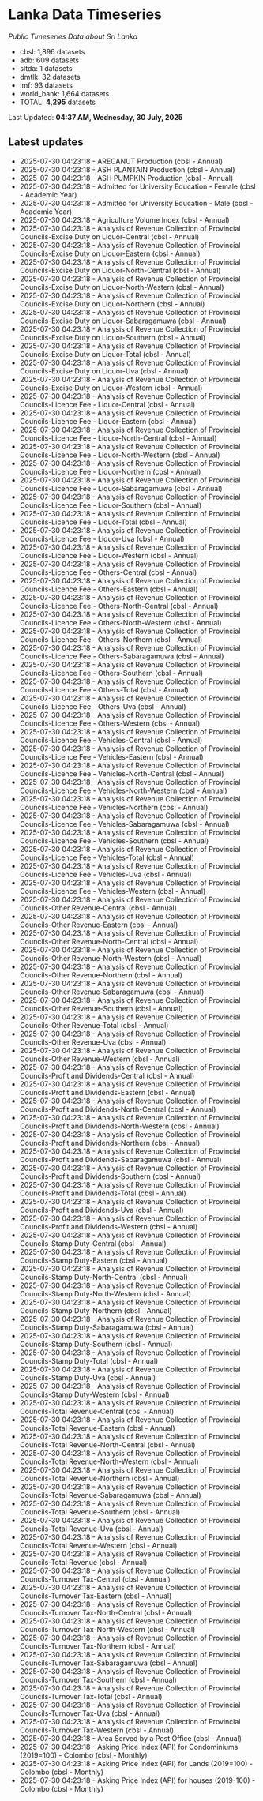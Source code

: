 # Lanka Data Timeseries
*Public Timeseries Data about Sri Lanka*

* cbsl: 1,896 datasets
* adb: 609 datasets
* sltda: 1 datasets
* dmtlk: 32 datasets
* imf: 93 datasets
* world_bank: 1,664 datasets
* TOTAL: **4,295** datasets

Last Updated: **04:37 AM, Wednesday, 30 July, 2025**

## Latest updates

* 2025-07-30 04:23:18 - ARECANUT Production (cbsl - Annual)
* 2025-07-30 04:23:18 - ASH PLANTAIN Production (cbsl - Annual)
* 2025-07-30 04:23:18 - ASH PUMPKIN Production (cbsl - Annual)
* 2025-07-30 04:23:18 - Admitted for University Education - Female (cbsl - Academic Year)
* 2025-07-30 04:23:18 - Admitted for University Education - Male (cbsl - Academic Year)
* 2025-07-30 04:23:18 - Agriculture Volume Index (cbsl - Annual)
* 2025-07-30 04:23:18 - Analysis of Revenue Collection of Provincial Councils-Excise Duty on Liquor-Central (cbsl - Annual)
* 2025-07-30 04:23:18 - Analysis of Revenue Collection of Provincial Councils-Excise Duty on Liquor-Eastern (cbsl - Annual)
* 2025-07-30 04:23:18 - Analysis of Revenue Collection of Provincial Councils-Excise Duty on Liquor-North-Central (cbsl - Annual)
* 2025-07-30 04:23:18 - Analysis of Revenue Collection of Provincial Councils-Excise Duty on Liquor-North-Western (cbsl - Annual)
* 2025-07-30 04:23:18 - Analysis of Revenue Collection of Provincial Councils-Excise Duty on Liquor-Northern (cbsl - Annual)
* 2025-07-30 04:23:18 - Analysis of Revenue Collection of Provincial Councils-Excise Duty on Liquor-Sabaragamuwa (cbsl - Annual)
* 2025-07-30 04:23:18 - Analysis of Revenue Collection of Provincial Councils-Excise Duty on Liquor-Southern (cbsl - Annual)
* 2025-07-30 04:23:18 - Analysis of Revenue Collection of Provincial Councils-Excise Duty on Liquor-Total (cbsl - Annual)
* 2025-07-30 04:23:18 - Analysis of Revenue Collection of Provincial Councils-Excise Duty on Liquor-Uva (cbsl - Annual)
* 2025-07-30 04:23:18 - Analysis of Revenue Collection of Provincial Councils-Excise Duty on Liquor-Western (cbsl - Annual)
* 2025-07-30 04:23:18 - Analysis of Revenue Collection of Provincial Councils-Licence Fee - Liquor-Central (cbsl - Annual)
* 2025-07-30 04:23:18 - Analysis of Revenue Collection of Provincial Councils-Licence Fee - Liquor-Eastern (cbsl - Annual)
* 2025-07-30 04:23:18 - Analysis of Revenue Collection of Provincial Councils-Licence Fee - Liquor-North-Central (cbsl - Annual)
* 2025-07-30 04:23:18 - Analysis of Revenue Collection of Provincial Councils-Licence Fee - Liquor-North-Western (cbsl - Annual)
* 2025-07-30 04:23:18 - Analysis of Revenue Collection of Provincial Councils-Licence Fee - Liquor-Northern (cbsl - Annual)
* 2025-07-30 04:23:18 - Analysis of Revenue Collection of Provincial Councils-Licence Fee - Liquor-Sabaragamuwa (cbsl - Annual)
* 2025-07-30 04:23:18 - Analysis of Revenue Collection of Provincial Councils-Licence Fee - Liquor-Southern (cbsl - Annual)
* 2025-07-30 04:23:18 - Analysis of Revenue Collection of Provincial Councils-Licence Fee - Liquor-Total (cbsl - Annual)
* 2025-07-30 04:23:18 - Analysis of Revenue Collection of Provincial Councils-Licence Fee - Liquor-Uva (cbsl - Annual)
* 2025-07-30 04:23:18 - Analysis of Revenue Collection of Provincial Councils-Licence Fee - Liquor-Western (cbsl - Annual)
* 2025-07-30 04:23:18 - Analysis of Revenue Collection of Provincial Councils-Licence Fee - Others-Central (cbsl - Annual)
* 2025-07-30 04:23:18 - Analysis of Revenue Collection of Provincial Councils-Licence Fee - Others-Eastern (cbsl - Annual)
* 2025-07-30 04:23:18 - Analysis of Revenue Collection of Provincial Councils-Licence Fee - Others-North-Central (cbsl - Annual)
* 2025-07-30 04:23:18 - Analysis of Revenue Collection of Provincial Councils-Licence Fee - Others-North-Western (cbsl - Annual)
* 2025-07-30 04:23:18 - Analysis of Revenue Collection of Provincial Councils-Licence Fee - Others-Northern (cbsl - Annual)
* 2025-07-30 04:23:18 - Analysis of Revenue Collection of Provincial Councils-Licence Fee - Others-Sabaragamuwa (cbsl - Annual)
* 2025-07-30 04:23:18 - Analysis of Revenue Collection of Provincial Councils-Licence Fee - Others-Southern (cbsl - Annual)
* 2025-07-30 04:23:18 - Analysis of Revenue Collection of Provincial Councils-Licence Fee - Others-Total (cbsl - Annual)
* 2025-07-30 04:23:18 - Analysis of Revenue Collection of Provincial Councils-Licence Fee - Others-Uva (cbsl - Annual)
* 2025-07-30 04:23:18 - Analysis of Revenue Collection of Provincial Councils-Licence Fee - Others-Western (cbsl - Annual)
* 2025-07-30 04:23:18 - Analysis of Revenue Collection of Provincial Councils-Licence Fee - Vehicles-Central (cbsl - Annual)
* 2025-07-30 04:23:18 - Analysis of Revenue Collection of Provincial Councils-Licence Fee - Vehicles-Eastern (cbsl - Annual)
* 2025-07-30 04:23:18 - Analysis of Revenue Collection of Provincial Councils-Licence Fee - Vehicles-North-Central (cbsl - Annual)
* 2025-07-30 04:23:18 - Analysis of Revenue Collection of Provincial Councils-Licence Fee - Vehicles-North-Western (cbsl - Annual)
* 2025-07-30 04:23:18 - Analysis of Revenue Collection of Provincial Councils-Licence Fee - Vehicles-Northern (cbsl - Annual)
* 2025-07-30 04:23:18 - Analysis of Revenue Collection of Provincial Councils-Licence Fee - Vehicles-Sabaragamuwa (cbsl - Annual)
* 2025-07-30 04:23:18 - Analysis of Revenue Collection of Provincial Councils-Licence Fee - Vehicles-Southern (cbsl - Annual)
* 2025-07-30 04:23:18 - Analysis of Revenue Collection of Provincial Councils-Licence Fee - Vehicles-Total (cbsl - Annual)
* 2025-07-30 04:23:18 - Analysis of Revenue Collection of Provincial Councils-Licence Fee - Vehicles-Uva (cbsl - Annual)
* 2025-07-30 04:23:18 - Analysis of Revenue Collection of Provincial Councils-Licence Fee - Vehicles-Western (cbsl - Annual)
* 2025-07-30 04:23:18 - Analysis of Revenue Collection of Provincial Councils-Other Revenue-Central (cbsl - Annual)
* 2025-07-30 04:23:18 - Analysis of Revenue Collection of Provincial Councils-Other Revenue-Eastern (cbsl - Annual)
* 2025-07-30 04:23:18 - Analysis of Revenue Collection of Provincial Councils-Other Revenue-North-Central (cbsl - Annual)
* 2025-07-30 04:23:18 - Analysis of Revenue Collection of Provincial Councils-Other Revenue-North-Western (cbsl - Annual)
* 2025-07-30 04:23:18 - Analysis of Revenue Collection of Provincial Councils-Other Revenue-Northern (cbsl - Annual)
* 2025-07-30 04:23:18 - Analysis of Revenue Collection of Provincial Councils-Other Revenue-Sabaragamuwa (cbsl - Annual)
* 2025-07-30 04:23:18 - Analysis of Revenue Collection of Provincial Councils-Other Revenue-Southern (cbsl - Annual)
* 2025-07-30 04:23:18 - Analysis of Revenue Collection of Provincial Councils-Other Revenue-Total (cbsl - Annual)
* 2025-07-30 04:23:18 - Analysis of Revenue Collection of Provincial Councils-Other Revenue-Uva (cbsl - Annual)
* 2025-07-30 04:23:18 - Analysis of Revenue Collection of Provincial Councils-Other Revenue-Western (cbsl - Annual)
* 2025-07-30 04:23:18 - Analysis of Revenue Collection of Provincial Councils-Profit and Dividends-Central (cbsl - Annual)
* 2025-07-30 04:23:18 - Analysis of Revenue Collection of Provincial Councils-Profit and Dividends-Eastern (cbsl - Annual)
* 2025-07-30 04:23:18 - Analysis of Revenue Collection of Provincial Councils-Profit and Dividends-North-Central (cbsl - Annual)
* 2025-07-30 04:23:18 - Analysis of Revenue Collection of Provincial Councils-Profit and Dividends-North-Western (cbsl - Annual)
* 2025-07-30 04:23:18 - Analysis of Revenue Collection of Provincial Councils-Profit and Dividends-Northern (cbsl - Annual)
* 2025-07-30 04:23:18 - Analysis of Revenue Collection of Provincial Councils-Profit and Dividends-Sabaragamuwa (cbsl - Annual)
* 2025-07-30 04:23:18 - Analysis of Revenue Collection of Provincial Councils-Profit and Dividends-Southern (cbsl - Annual)
* 2025-07-30 04:23:18 - Analysis of Revenue Collection of Provincial Councils-Profit and Dividends-Total (cbsl - Annual)
* 2025-07-30 04:23:18 - Analysis of Revenue Collection of Provincial Councils-Profit and Dividends-Uva (cbsl - Annual)
* 2025-07-30 04:23:18 - Analysis of Revenue Collection of Provincial Councils-Profit and Dividends-Western (cbsl - Annual)
* 2025-07-30 04:23:18 - Analysis of Revenue Collection of Provincial Councils-Stamp Duty-Central (cbsl - Annual)
* 2025-07-30 04:23:18 - Analysis of Revenue Collection of Provincial Councils-Stamp Duty-Eastern (cbsl - Annual)
* 2025-07-30 04:23:18 - Analysis of Revenue Collection of Provincial Councils-Stamp Duty-North-Central (cbsl - Annual)
* 2025-07-30 04:23:18 - Analysis of Revenue Collection of Provincial Councils-Stamp Duty-North-Western (cbsl - Annual)
* 2025-07-30 04:23:18 - Analysis of Revenue Collection of Provincial Councils-Stamp Duty-Northern (cbsl - Annual)
* 2025-07-30 04:23:18 - Analysis of Revenue Collection of Provincial Councils-Stamp Duty-Sabaragamuwa (cbsl - Annual)
* 2025-07-30 04:23:18 - Analysis of Revenue Collection of Provincial Councils-Stamp Duty-Southern (cbsl - Annual)
* 2025-07-30 04:23:18 - Analysis of Revenue Collection of Provincial Councils-Stamp Duty-Total (cbsl - Annual)
* 2025-07-30 04:23:18 - Analysis of Revenue Collection of Provincial Councils-Stamp Duty-Uva (cbsl - Annual)
* 2025-07-30 04:23:18 - Analysis of Revenue Collection of Provincial Councils-Stamp Duty-Western (cbsl - Annual)
* 2025-07-30 04:23:18 - Analysis of Revenue Collection of Provincial Councils-Total Revenue-Central (cbsl - Annual)
* 2025-07-30 04:23:18 - Analysis of Revenue Collection of Provincial Councils-Total Revenue-Eastern (cbsl - Annual)
* 2025-07-30 04:23:18 - Analysis of Revenue Collection of Provincial Councils-Total Revenue-North-Central (cbsl - Annual)
* 2025-07-30 04:23:18 - Analysis of Revenue Collection of Provincial Councils-Total Revenue-North-Western (cbsl - Annual)
* 2025-07-30 04:23:18 - Analysis of Revenue Collection of Provincial Councils-Total Revenue-Northern (cbsl - Annual)
* 2025-07-30 04:23:18 - Analysis of Revenue Collection of Provincial Councils-Total Revenue-Sabaragamuwa (cbsl - Annual)
* 2025-07-30 04:23:18 - Analysis of Revenue Collection of Provincial Councils-Total Revenue-Southern (cbsl - Annual)
* 2025-07-30 04:23:18 - Analysis of Revenue Collection of Provincial Councils-Total Revenue-Uva (cbsl - Annual)
* 2025-07-30 04:23:18 - Analysis of Revenue Collection of Provincial Councils-Total Revenue-Western (cbsl - Annual)
* 2025-07-30 04:23:18 - Analysis of Revenue Collection of Provincial Councils-Total Revenue (cbsl - Annual)
* 2025-07-30 04:23:18 - Analysis of Revenue Collection of Provincial Councils-Turnover Tax-Central (cbsl - Annual)
* 2025-07-30 04:23:18 - Analysis of Revenue Collection of Provincial Councils-Turnover Tax-Eastern (cbsl - Annual)
* 2025-07-30 04:23:18 - Analysis of Revenue Collection of Provincial Councils-Turnover Tax-North-Central (cbsl - Annual)
* 2025-07-30 04:23:18 - Analysis of Revenue Collection of Provincial Councils-Turnover Tax-North-Western (cbsl - Annual)
* 2025-07-30 04:23:18 - Analysis of Revenue Collection of Provincial Councils-Turnover Tax-Northern (cbsl - Annual)
* 2025-07-30 04:23:18 - Analysis of Revenue Collection of Provincial Councils-Turnover Tax-Sabaragamuwa (cbsl - Annual)
* 2025-07-30 04:23:18 - Analysis of Revenue Collection of Provincial Councils-Turnover Tax-Southern (cbsl - Annual)
* 2025-07-30 04:23:18 - Analysis of Revenue Collection of Provincial Councils-Turnover Tax-Total (cbsl - Annual)
* 2025-07-30 04:23:18 - Analysis of Revenue Collection of Provincial Councils-Turnover Tax-Uva (cbsl - Annual)
* 2025-07-30 04:23:18 - Analysis of Revenue Collection of Provincial Councils-Turnover Tax-Western (cbsl - Annual)
* 2025-07-30 04:23:18 - Area Served by a Post Office (cbsl - Annual)
* 2025-07-30 04:23:18 - Asking Price Index (API) for Condominiums (2019=100) - Colombo (cbsl - Monthly)
* 2025-07-30 04:23:18 - Asking Price Index (API) for Lands (2019=100) - Colombo (cbsl - Monthly)
* 2025-07-30 04:23:18 - Asking Price Index (API) for houses (2019-100) - Colombo (cbsl - Monthly)
